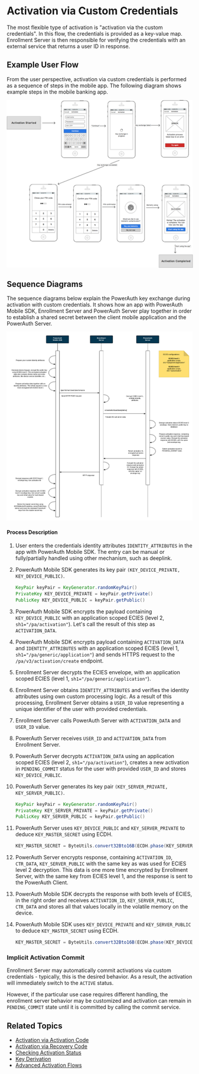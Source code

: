 # Activation via Custom Credentials

The most flexible type of activation is "activation via the custom credentials". In this flow, the credentials is provided as a key-value map. Enrollment Server is then responsible for verifying the credentials with an external service that returns a user ID in response.

## Example User Flow

From the user perspective, activation via custom credentials is performed as a sequence of steps in the mobile app. The following diagram shows example steps in the mobile banking app.

![Activation - Mobile UI Flow](./resources/images/ui_custom_credentials.png)

## Sequence Diagrams

The sequence diagrams below explain the PowerAuth key exchange during activation with custom credentials. It shows how an app with PowerAuth Mobile SDK, Enrollment Server and PowerAuth Server play together in order to establish a shared secret between the client mobile application and the PowerAuth Server.

![Activation Initialization](./resources/images/sequence_activation_prepare_custom.png)

#### Process Description

1. User enters the credentials identity attributes `IDENTITY_ATTRIBUTES` in the app with PowerAuth Mobile SDK. The entry can be manual or fully/partially handled using other mechanism, such as deeplink.

1. PowerAuth Mobile SDK generates its key pair `(KEY_DEVICE_PRIVATE, KEY_DEVICE_PUBLIC)`.
   ```java
   KeyPair keyPair = KeyGenerator.randomKeyPair()
   PrivateKey KEY_DEVICE_PRIVATE = keyPair.getPrivate()
   PublicKey KEY_DEVICE_PUBLIC = keyPair.getPublic()
   ```

1. PowerAuth Mobile SDK encrypts the payload containing `KEY_DEVICE_PUBLIC` with an application scoped ECIES (level 2, `sh1="/pa/activation"`). Let's call the result of this step as `ACTIVATION_DATA`.

1. PowerAuth Mobile SDK encrypts payload containing `ACTIVATION_DATA` and `IDENTITY_ATTRIBUTES` with an application scoped ECIES (level 1, `sh1="/pa/generic/application"`) and sends HTTPS request to the `/pa/v3/activation/create` endpoint.

1. Enrollment Server decrypts the ECIES envelope, with an application scoped ECIES (level 1, `sh1="/pa/generic/application"`).

1. Enrollment Server obtains `IDENTITY_ATTRIBUTES` and verifies the identity attributes using own custom processing logic. As a result of this processing, Enrollment Server obtains a `USER_ID` value representing a unique identifier of the user with provided credentials.

1. Enrollment Server calls PowerAuth Server with `ACTIVATION_DATA` and `USER_ID` value.

1. PowerAuth Server receives `USER_ID` and `ACTIVATION_DATA` from Enrollment Server.

1. PowerAuth Server decrypts `ACTIVATION_DATA` using an application scoped ECIES (level 2, `sh1="/pa/activation"`), creates a new activation in `PENDING_COMMIT` status for the user with provided `USER_ID` and stores `KEY_DEVICE_PUBLIC`.

1. PowerAuth Server generates its key pair `(KEY_SERVER_PRIVATE, KEY_SERVER_PUBLIC)`.
   ```java
   KeyPair keyPair = KeyGenerator.randomKeyPair()
   PrivateKey KEY_SERVER_PRIVATE = keyPair.getPrivate()
   PublicKey KEY_SERVER_PUBLIC = keyPair.getPublic()
   ```

1. PowerAuth Server uses `KEY_DEVICE_PUBLIC` and `KEY_SERVER_PRIVATE` to deduce `KEY_MASTER_SECRET` using ECDH.
   ```java
   KEY_MASTER_SECRET = ByteUtils.convert32Bto16B(ECDH.phase(KEY_SERVER_PRIVATE, KEY_DEVICE_PUBLIC))
   ```

1. PowerAuth Server encrypts response, containing `ACTIVATION_ID`, `CTR_DATA`, `KEY_SERVER_PUBLIC` with the same key as was used for ECIES level 2 decryption. This data is one more time encrypted by Enrollment Server, with the same key from ECIES level 1, and the response is sent to the PowerAuth Client.

1. PowerAuth Mobile SDK decrypts the response with both levels of ECIES, in the right order and receives `ACTIVATION_ID`, `KEY_SERVER_PUBLIC`, `CTR_DATA` and stores all that values locally in the volatile memory on the device.

1. PowerAuth Mobile SDK uses `KEY_DEVICE_PRIVATE` and `KEY_SERVER_PUBLIC` to deduce `KEY_MASTER_SECRET` using ECDH.
   ```java
   KEY_MASTER_SECRET = ByteUtils.convert32Bto16B(ECDH.phase(KEY_DEVICE_PRIVATE, KEY_SERVER_PUBLIC))
   ```

### Implicit Activation Commit

Enrollment Server may automatically commit activations via custom credentials - typically, this is the desired behavior. As a result, the activation will immediately switch to the `ACTIVE` status.

However, if the particular use case requires different handling, the enrollment server behavior may be customized and activation can remain in `PENDING_COMMIT` state until it is committed by calling the commit service.

## Related Topics

- [Activation via Activation Code](./Activation-via-Activation-Code.md)
- [Activation via Recovery Code](./Activation-via-Recovery-Code.md)
- [Checking Activation Status](./Activation-Status.md)
- [Key Derivation](./Key-derivation.md)
- [Advanced Activation Flows](Advanced-Activation-Flows)